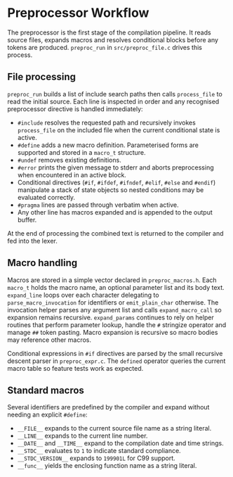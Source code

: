 # Preprocessor Workflow

The preprocessor is the first stage of the compilation pipeline.  It reads
source files, expands macros and resolves conditional blocks before any tokens
are produced.  `preproc_run` in `src/preproc_file.c` drives this process.

## File processing

`preproc_run` builds a list of include search paths then calls `process_file` to
read the initial source.  Each line is inspected in order and any recognised
preprocessor directive is handled immediately:

- `#include` resolves the requested path and recursively invokes `process_file`
  on the included file when the current conditional state is active.
- `#define` adds a new macro definition.  Parameterised forms are supported and
  stored in a `macro_t` structure.
- `#undef` removes existing definitions.
- `#error` prints the given message to stderr and aborts preprocessing when
  encountered in an active block.
- Conditional directives (`#if`, `#ifdef`, `#ifndef`, `#elif`, `#else` and
  `#endif`) manipulate a stack of state objects so nested conditions may be
  evaluated correctly.
- `#pragma` lines are passed through verbatim when active.
- Any other line has macros expanded and is appended to the output buffer.

At the end of processing the combined text is returned to the compiler and fed
into the lexer.

## Macro handling

Macros are stored in a simple vector declared in `preproc_macros.h`.  Each
`macro_t` holds the macro name, an optional parameter list and its body text.
`expand_line` loops over each character delegating to `parse_macro_invocation`
for identifiers or `emit_plain_char` otherwise.  The invocation helper parses
any argument list and calls `expand_macro_call` so expansion remains recursive.
`expand_params` continues to rely on helper routines that perform parameter
lookup, handle the `#` stringize operator and manage `##` token pasting.
Macro expansion is recursive so macro bodies may reference other macros.

Conditional expressions in `#if` directives are parsed by the small recursive
descent parser in `preproc_expr.c`.  The `defined` operator queries the current
macro table so feature tests work as expected.

## Standard macros

Several identifiers are predefined by the compiler and expand without needing
an explicit `#define`:

- `__FILE__` expands to the current source file name as a string literal.
- `__LINE__` expands to the current line number.
- `__DATE__` and `__TIME__` expand to the compilation date and time strings.
- `__STDC__` evaluates to `1` to indicate standard compliance.
- `__STDC_VERSION__` expands to `199901L` for C99 support.
- `__func__` yields the enclosing function name as a string literal.
